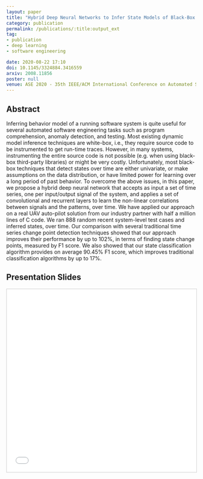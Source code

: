 ```yaml
---
layout: paper
title: "Hybrid Deep Neural Networks to Infer State Models of Black-Box Systems"
category: publication
permalink: /publications/:title:output_ext
tag:
- publication
- deep learning
- software engineering

date: 2020-08-22 17:10
doi: 10.1145/3324884.3416559
arxiv: 2008.11856
poster: null
venue: ASE 2020 - 35th IEEE/ACM International Conference on Automated Software Engineering
---
```


## Abstract
Inferring behavior model of a running software system is quite useful for several automated software engineering tasks
such as program comprehension, anomaly detection, and testing. Most existing dynamic model inference techniques are
white-box, i.e., they require source code to be instrumented to get run-time traces. However, in many systems,
instrumenting the entire source code is not possible (e.g. when using black-box third-party libraries) or might be very
costly. Unfortunately, most black-box techniques that detect states over time are either univariate, or make assumptions
on the data distribution, or have limited power for learning over a long period of past behavior. To overcome the above
issues, in this paper, we propose a hybrid deep neural network that accepts as input a set of time series, one per
input/output signal of the system, and applies a set of convolutional and recurrent layers to learn the non-linear
correlations between signals and the patterns, over time. We have applied our approach on a real UAV auto-pilot solution
from our industry partner with half a million lines of C code. We ran 888 random recent system-level test cases and
inferred states, over time. Our comparison with several traditional time series change point detection techniques showed
that our approach improves their performance by up to 102%, in terms of finding state change points, measured by F1 score.
We also showed that our state classification algorithm provides on average 90.45% F1 score, which improves traditional
classification algorithms by up to 17%.


## Presentation Slides
<iframe src="//www.slideshare.net/slideshow/embed_code/key/8ndk4DlWsgRUC0" width="595" height="485" frameborder="0" marginwidth="0" marginheight="0" scrolling="no" style="border:1px solid #CCC; border-width:1px; margin-bottom:5px; max-width: 100%;" allowfullscreen> </iframe>
